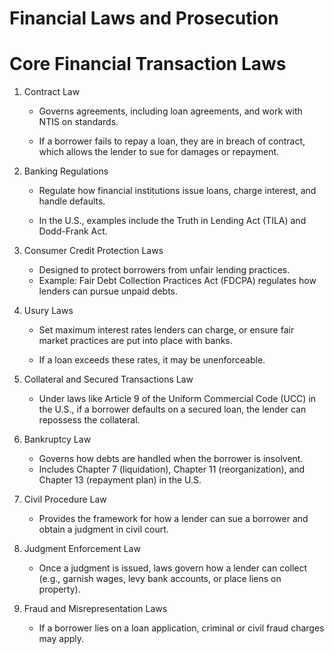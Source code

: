 # Financial Laws and Prosecution

# Core Financial Transaction Laws

1. Contract Law

   - Governs agreements, including loan agreements, and work with NTIS on standards.

   - If a borrower fails to repay a loan, they are in breach of contract, which allows the lender to sue for damages or repayment.

2. Banking Regulations

   - Regulate how financial institutions issue loans, charge interest, and handle defaults.

   - In the U.S., examples include the Truth in Lending Act (TILA) and Dodd-Frank Act.

3. Consumer Credit Protection Laws

   - Designed to protect borrowers from unfair lending practices.
   - Example: Fair Debt Collection Practices Act (FDCPA) regulates how lenders can pursue unpaid debts.

4. Usury Laws

   - Set maximum interest rates lenders can charge, or ensure fair market practices are put into place with banks.

   - If a loan exceeds these rates, it may be unenforceable.

5. Collateral and Secured Transactions Law

   - Under laws like Article 9 of the Uniform Commercial Code (UCC) in the U.S., if a borrower defaults on a secured loan, the lender can repossess the collateral.

6. Bankruptcy Law

   - Governs how debts are handled when the borrower is insolvent.
   - Includes Chapter 7 (liquidation), Chapter 11 (reorganization), and Chapter 13 (repayment plan) in the U.S.

7. Civil Procedure Law

   - Provides the framework for how a lender can sue a borrower and obtain a judgment in civil court.

8. Judgment Enforcement Law

   - Once a judgment is issued, laws govern how a lender can collect (e.g., garnish wages, levy bank accounts, or place liens on property).

9. Fraud and Misrepresentation Laws

   - If a borrower lies on a loan application, criminal or civil fraud charges may apply.
